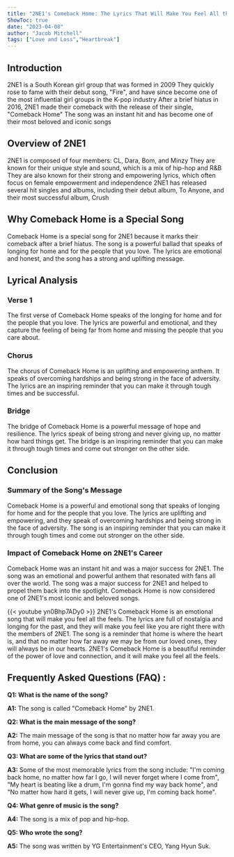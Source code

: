 ```yaml
---
title: "2NE1's Comeback Home: The Lyrics That Will Make You Feel All the Feels!"
ShowToc: true 
date: "2023-04-08"
author: "Jacob Mitchell" 
tags: ["Love and Loss","Heartbreak"]
---
```

## Introduction
2NE1 is a South Korean girl group that was formed in 2009 They quickly rose to fame with their debut song, "Fire", and have since become one of the most influential girl groups in the K-pop industry After a brief hiatus in 2016, 2NE1 made their comeback with the release of their single, "Comeback Home" The song was an instant hit and has become one of their most beloved and iconic songs

## Overview of 2NE1
2NE1 is composed of four members: CL, Dara, Bom, and Minzy They are known for their unique style and sound, which is a mix of hip-hop and R&B They are also known for their strong and empowering lyrics, which often focus on female empowerment and independence 2NE1 has released several hit singles and albums, including their debut album, To Anyone, and their most successful album, Crush

## Why Comeback Home is a Special Song
Comeback Home is a special song for 2NE1 because it marks their comeback after a brief hiatus. The song is a powerful ballad that speaks of longing for home and for the people that you love. The lyrics are emotional and honest, and the song has a strong and uplifting message. 

## Lyrical Analysis

### Verse 1
The first verse of Comeback Home speaks of the longing for home and for the people that you love. The lyrics are powerful and emotional, and they capture the feeling of being far from home and missing the people that you care about. 

### Chorus
The chorus of Comeback Home is an uplifting and empowering anthem. It speaks of overcoming hardships and being strong in the face of adversity. The lyrics are an inspiring reminder that you can make it through tough times and be successful. 

### Bridge
The bridge of Comeback Home is a powerful message of hope and resilience. The lyrics speak of being strong and never giving up, no matter how hard things get. The bridge is an inspiring reminder that you can make it through tough times and come out stronger on the other side.

## Conclusion

### Summary of the Song's Message
Comeback Home is a powerful and emotional song that speaks of longing for home and for the people that you love. The lyrics are uplifting and empowering, and they speak of overcoming hardships and being strong in the face of adversity. The song is an inspiring reminder that you can make it through tough times and come out stronger on the other side.

### Impact of Comeback Home on 2NE1's Career
Comeback Home was an instant hit and was a major success for 2NE1. The song was an emotional and powerful anthem that resonated with fans all over the world. The song was a major success for 2NE1 and helped to propel them back into the spotlight. Comeback Home is now considered one of 2NE1's most iconic and beloved songs.

{{< youtube yn0Bhp7ADy0 >}} 
2NE1's Comeback Home is an emotional song that will make you feel all the feels. The lyrics are full of nostalgia and longing for the past, and they will make you feel like you are right there with the members of 2NE1. The song is a reminder that home is where the heart is, and that no matter how far away we may be from our loved ones, they will always be in our hearts. 2NE1's Comeback Home is a beautiful reminder of the power of love and connection, and it will make you feel all the feels.

## Frequently Asked Questions (FAQ) :
**Q1: What is the name of the song?**

**A1:** The song is called "Comeback Home" by 2NE1.

**Q2: What is the main message of the song?**

**A2:** The main message of the song is that no matter how far away you are from home, you can always come back and find comfort.

**Q3: What are some of the lyrics that stand out?**

**A3:** Some of the most memorable lyrics from the song include: "I'm coming back home, no matter how far I go, I will never forget where I come from", "My heart is beating like a drum, I'm gonna find my way back home", and "No matter how hard it gets, I will never give up, I'm coming back home".

**Q4: What genre of music is the song?**

**A4:** The song is a mix of pop and hip-hop.

**Q5: Who wrote the song?**

**A5:** The song was written by YG Entertainment's CEO, Yang Hyun Suk.



